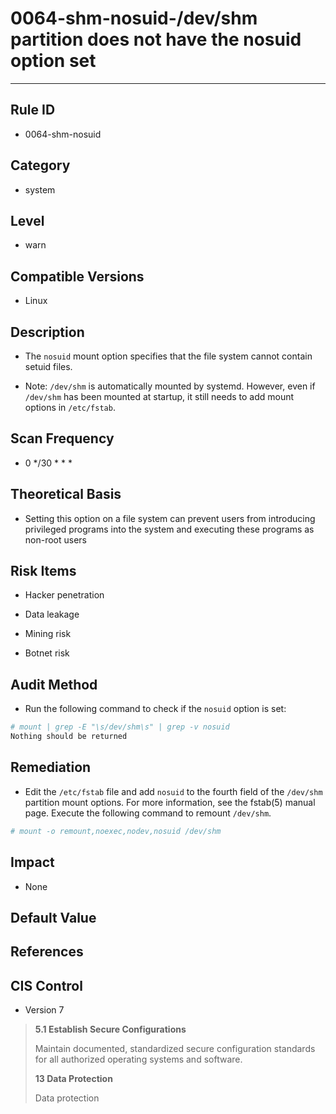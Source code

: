 # 0064-shm-nosuid-/dev/shm partition does not have the nosuid option set
---

## Rule ID

- 0064-shm-nosuid


## Category

- system


## Level

- warn


## Compatible Versions


- Linux




## Description


- The `nosuid` mount option specifies that the file system cannot contain setuid files.
>

- Note: `/dev/shm` is automatically mounted by systemd. However, even if `/dev/shm` has been mounted at startup, it still needs to add mount options in `/etc/fstab`.



## Scan Frequency
- 0 */30 * * *

## Theoretical Basis


- Setting this option on a file system can prevent users from introducing privileged programs into the system and executing these programs as non-root users






## Risk Items


- Hacker penetration



- Data leakage



- Mining risk



- Botnet risk



## Audit Method
- Run the following command to check if the `nosuid` option is set:

```bash
# mount | grep -E "\s/dev/shm\s" | grep -v nosuid
Nothing should be returned
```



## Remediation
- Edit the `/etc/fstab` file and add `nosuid` to the fourth field of the `/dev/shm` partition mount options.
For more information, see the fstab(5) manual page.
Execute the following command to remount `/dev/shm`.
```bash
# mount -o remount,noexec,nodev,nosuid /dev/shm
```



## Impact


- None




## Default Value



## References


## CIS Control


- Version 7

> **5.1 Establish Secure Configurations**
>
> Maintain documented, standardized secure configuration standards for all authorized operating systems and software.
>
> **13 Data Protection**
>
> Data protection